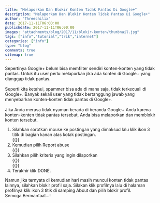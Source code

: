 ```yaml
---
title: "Melaporkan Dan Blokir Konten Tidak Pantas Di Google+"
description: "Melaporkan Dan Blokir Konten Tidak Pantas Di Google+"
author: "Threechilix"
date: 2017-11-11T06:00:00
publishdate: 2017-11-11T06:00:00
images: "attachments/blog/2017/11/blokir-konten/thumbnail.jpg"
tags: ["info","tutorial","trik","internet"]
categories: ["info"]
type: "blog"
comments: true
sitemap: true
---
```

Sepertinya Google+ belum bisa memfilter sendiri konten-konten yang tidak pantas. Untuk itu user perlu melaporkan jika ada konten di Google+ yang dianggap tidak pantas.<br/><br/>
Seperti kita ketahui, spammer bisa ada di mana saja, tidak terkecuali di Google+. Banyak sekali user yang tidak bertanggung jawab yang menyebarkan konten-konten tidak pantas di Google+.<br/><br/>
Jika Anda merasa tidak nyaman berada di beranda Google+ Anda karena konten-konten tidak pantas tersebut, Anda bisa melaporkan dan memblokir konten tersebut.<br/>
<ol>
<li>Silahkan sorotkan mouse ke postingan yang dimaksud lalu klik ikon 3 titik di bagian kanan atas kotak postingan.<br />
{{<images width="80%" title="Melaporkan Dan Blokir Konten Tidak Pantas Di Google+" src="/attachments/blog/2017/11/blokir-konten/1.jpg">}}</li>
<li>Kemudian pilih Report abuse<br />
{{<images width="80%" title="Melaporkan Dan Blokir Konten Tidak Pantas Di Google+" src="/attachments/blog/2017/11/blokir-konten/2.jpg">}}</li>
<li>Silahkan pilih kriteria yang ingin dilaporkan<br />
{{<images width="80%" title="Melaporkan Dan Blokir Konten Tidak Pantas Di Google+" src="/attachments/blog/2017/11/blokir-konten/3.jpg">}}<br />
{{<images width="80%" title="Melaporkan Dan Blokir Konten Tidak Pantas Di Google+" src="/attachments/blog/2017/11/blokir-konten/4.jpg">}}</li>
<li>Terakhir klik DONE.</li>
</ol>
Namun jika ternyata di kemudian hari masih muncul konten tidak pantas lainnya, silahkan blokir profil saja. Silakan klik profilnya lalu di halaman profilnya klik ikon 3 titik di samping About dan pilih blokir profil.
<br/>
Semoga Bermanfaat...!
